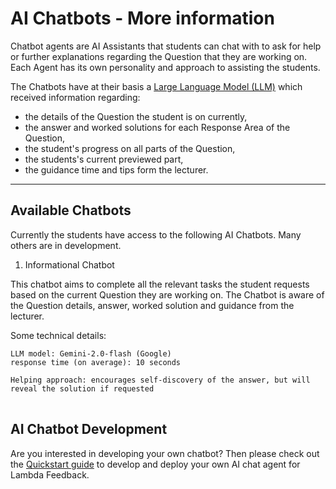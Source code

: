 # AI Chatbots - More information

Chatbot agents are AI Assistants that students can chat with to ask for help or further explanations regarding the Question that they are working on. Each Agent has its own personality and approach to assisting the students.

The Chatbots have at their basis a [Large Language Model (LLM)](https://en.wikipedia.org/wiki/Large_language_model) which received information regarding:

- the details of the Question the student is on currently,
- the answer and worked solutions for each Response Area of the Question,
- the student's progress on all parts of the Question,
- the students's current previewed part,
- the guidance time and tips form the lecturer.

---

## Available Chatbots

Currently the students have access to the following AI Chatbots. Many others are in development.

1. Informational Chatbot

This chatbot aims to complete all the relevant tasks the student requests based on the current Question they are working on. The Chatbot is aware of the Question details, answer, worked solution and guidance from the lecturer.

Some technical details:
<pre style="white-space: pre-wrap;">
<code>LLM model: Gemini-2.0-flash (Google)
response time (on average): 10 seconds

Helping approach: encourages self-discovery of the answer, but will reveal the solution if requested
</code>
</pre>

## AI Chatbot Development

Are you interested in developing your own chatbot? Then please check out the [Quickstart guide](quickstart.md) to develop and deploy your own AI chat agent for Lambda Feedback.
